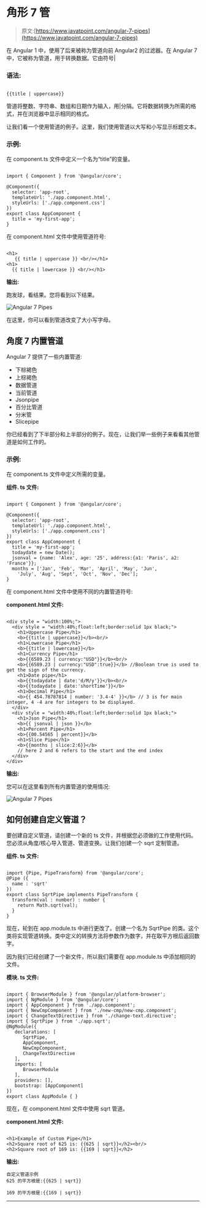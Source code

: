 # 角形 7 管

> 原文:[https://www.javatpoint.com/angular-7-pipes](https://www.javatpoint.com/angular-7-pipes)

在 Angular 1 中，使用了后来被称为管道向前 Angular2 的过滤器。在 Angular 7 中，它被称为管道，用于转换数据。它由符号|

### 语法:

```

{{title | uppercase}} 

```

管道将整数、字符串、数组和日期作为输入，用|分隔。它将数据转换为所需的格式，并在浏览器中显示相同的格式。

让我们看一个使用管道的例子。这里，我们使用管道以大写和小写显示标题文本。

### 示例:

在 component.ts 文件中定义一个名为“title”的变量。

```

import { Component } from '@angular/core';

@Component({
  selector: 'app-root',
  templateUrl: './app.component.html',
  styleUrls: ['./app.component.css']
})
export class AppComponent {
  title = 'my-first-app';
}

```

在 component.html 文件中使用管道符号:

```

<h1>
   {{ title | uppercase }} <br/></h1>
<h1>
  {{ title | lowercase }} <br/></h1>

```

**输出:**

跑发球，看结果。您将看到以下结果。

![Angular 7 Pipes](img/a9abbc43672da3fb97beb9ea5e023c67.png)

在这里，你可以看到管道改变了大小写字母。

## 角度 7 内置管道

Angular 7 提供了一些内置管道:

*   下棕褐色
*   上棕褐色
*   数据管道
*   当前管道
*   Jsonpipe
*   百分比管道
*   分米管
*   Slicepipe

你已经看到了下半部分和上半部分的例子。现在，让我们举一些例子来看看其他管道是如何工作的。

### 示例:

在 component.ts 文件中定义所需的变量。

**组件. ts 文件:**

```

import { Component } from '@angular/core';

@Component({
  selector: 'app-root',
  templateUrl: './app.component.html',
  styleUrls: ['./app.component.css']
})
export class AppComponent {
  title = 'my-first-app';
  todaydate = new Date();
  jsonval = {name: 'Alex', age: '25', address:{a1: 'Paris', a2: 'France'}};
  months = ['Jan', 'Feb', 'Mar', 'April', 'May', 'Jun',
    'July', 'Aug', 'Sept', 'Oct', 'Nov', 'Dec'];
}

```

在 component.html 文件中使用不同的内置管道符号:

**component.html 文件:**

```

<div style = "width:100%;">
  <div style = "width:40%;float:left;border:solid 1px black;">
    <h1>Uppercase Pipe</h1>
    <b>{{title | uppercase}}</b><br/>
    <h1>Lowercase Pipe</h1>
    <b>{{title | lowercase}}</b>
    <h1>Currency Pipe</h1>
    <b>{{6589.23 | currency:"USD"}}</b><br/>
    <b>{{6589.23 | currency:"USD":true}}</b> //Boolean true is used to get the sign of the currency.
    <h1>Date pipe</h1>
    <b>{{todaydate | date:'d/M/y'}}</b><br/>
    <b>{{todaydate | date:'shortTime'}}</b>
    <h1>Decimal Pipe</h1>
    <b>{{ 454.78787814 | number: '3.4-4' }}</b> // 3 is for main integer, 4 -4 are for integers to be displayed.
  </div>
  <div style = "width:40%;float:left;border:solid 1px black;">
    <h1>Json Pipe</h1>
    <b>{{ jsonval | json }}</b>
    <h1>Percent Pipe</h1>
    <b>{{00.54565 | percent}}</b>
    <h1>Slice Pipe</h1>
    <b>{{months | slice:2:6}}</b>
    // here 2 and 6 refers to the start and the end index
  </div>
</div> 

```

**输出:**

您可以在这里看到所有内置管道的使用情况:

![Angular 7 Pipes](img/bf8c9015a8a2da9bf03c0b10d414c1e9.png)

## 如何创建自定义管道？

要创建自定义管道，请创建一个新的 ts 文件，并根据您必须做的工作使用代码。您必须从角度/核心导入管道、管道变换。让我们创建一个 sqrt 定制管道。

**组件. ts 文件:**

```

import {Pipe, PipeTransform} from '@angular/core';
@Pipe ({
  name : 'sqrt'
})
export class SqrtPipe implements PipeTransform {
  transform(val : number) : number {
    return Math.sqrt(val);
  }
}

```

现在，轮到在 app.module.ts 中进行更改了。创建一个名为 SqrtPipe 的类。这个类将实现管道转换。类中定义的转换方法将参数作为数字，并在取平方根后返回数字。

因为我们已经创建了一个新文件，所以我们需要在 app.module.ts 中添加相同的文件。

**模块. ts 文件:**

```

import { BrowserModule } from '@angular/platform-browser';
import { NgModule } from '@angular/core';
import { AppComponent } from './app.component';
import { NewCmpComponent } from './new-cmp/new-cmp.component';
import { ChangeTextDirective } from './change-text.directive';
import { SqrtPipe } from './app.sqrt';
@NgModule({
   declarations: [
      SqrtPipe,
      AppComponent,
      NewCmpComponent,
      ChangeTextDirective
   ],
   imports: [
      BrowserModule
   ],
   providers: [],
   bootstrap: [AppComponent]
})
export class AppModule { }

```

现在，在 component.html 文件中使用 sqrt 管道。

**component.html 文件:**

```

<h1>Example of Custom Pipe</h1>
<h2>Square root of 625 is: {{625 | sqrt}}</h2><br/>
<h2>Square root of 169 is: {{169 | sqrt}}</h2> 

```

**输出:**

```
自定义管道示例
625 的平方根是:{{625 | sqrt}}

169 的平方根是:{{169 | sqrt}} 

```

* * *